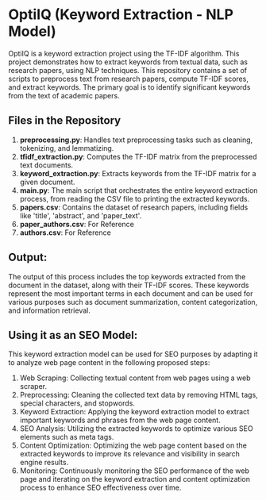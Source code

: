 # OptiIQ (Keyword Extraction - NLP Model)

OptiIQ is a keyword extraction project using the TF-IDF algorithm. This project demonstrates how to extract keywords from textual data, such as research papers, using NLP techniques. This repository contains a set of scripts to preprocess text from research papers, compute TF-IDF scores, and extract keywords. The primary goal is to identify significant keywords from the text of academic papers.

## Files in the Repository

1. **preprocessing.py**: Handles text preprocessing tasks such as cleaning, tokenizing, and lemmatizing.
2. **tfidf_extraction.py**: Computes the TF-IDF matrix from the preprocessed text documents.
3. **keyword_extraction.py**: Extracts keywords from the TF-IDF matrix for a given document.
4. **main.py**: The main script that orchestrates the entire keyword extraction process, from reading the CSV file to printing the extracted keywords.
5. **papers.csv**: Contains the dataset of research papers, including fields like 'title', 'abstract', and 'paper_text'.
6. **paper_authors.csv**: For Reference
7. **authors.csv**: For Reference


## Output:
The output of this process includes the top keywords extracted from the document in the dataset, along with their TF-IDF scores. 
These keywords represent the most important terms in each document and can be used for various purposes such as document summarization, content categorization, and information retrieval.

## Using it as an SEO Model:
This keyword extraction model can be used for SEO purposes by adapting it to analyze web page content in the following proposed steps:
1) Web Scraping: Collecting textual content from web pages using a web scraper.
2) Preprocessing: Cleaning the collected text data by removing HTML tags, special characters, and stopwords.
3) Keyword Extraction: Applying the keyword extraction model to extract important keywords and phrases from the web page content.
4) SEO Analysis: Utilizing the extracted keywords to optimize various SEO elements such as meta tags.
5) Content Optimization: Optimizing the web page content based on the extracted keywords to improve its relevance and visibility in search engine results.
6) Monitoring: Continuously monitoring the SEO performance of the web page and iterating on the keyword extraction and content optimization process to enhance SEO effectiveness over time.
